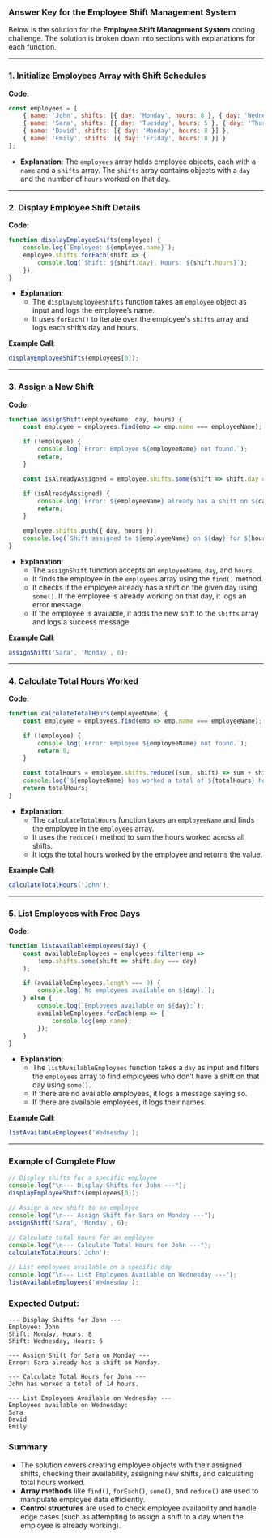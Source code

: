 ### Answer Key for the Employee Shift Management System

Below is the solution for the **Employee Shift Management System** coding challenge. The solution is broken down into sections with explanations for each function.

---

### 1. **Initialize Employees Array with Shift Schedules**

**Code:**
```javascript
const employees = [
    { name: 'John', shifts: [{ day: 'Monday', hours: 8 }, { day: 'Wednesday', hours: 6 }] },
    { name: 'Sara', shifts: [{ day: 'Tuesday', hours: 5 }, { day: 'Thursday', hours: 7 }] },
    { name: 'David', shifts: [{ day: 'Monday', hours: 8 }] },
    { name: 'Emily', shifts: [{ day: 'Friday', hours: 8 }] }
];
```

- **Explanation**: The `employees` array holds employee objects, each with a `name` and a `shifts` array. The `shifts` array contains objects with a `day` and the number of `hours` worked on that day.

---

### 2. **Display Employee Shift Details**

**Code:**
```javascript
function displayEmployeeShifts(employee) {
    console.log(`Employee: ${employee.name}`);
    employee.shifts.forEach(shift => {
        console.log(`Shift: ${shift.day}, Hours: ${shift.hours}`);
    });
}
```

- **Explanation**:
  - The `displayEmployeeShifts` function takes an `employee` object as input and logs the employee’s name.
  - It uses `forEach()` to iterate over the employee's `shifts` array and logs each shift’s day and hours.

**Example Call**:
```javascript
displayEmployeeShifts(employees[0]);
```

---

### 3. **Assign a New Shift**

**Code:**
```javascript
function assignShift(employeeName, day, hours) {
    const employee = employees.find(emp => emp.name === employeeName);

    if (!employee) {
        console.log(`Error: Employee ${employeeName} not found.`);
        return;
    }

    const isAlreadyAssigned = employee.shifts.some(shift => shift.day === day);

    if (isAlreadyAssigned) {
        console.log(`Error: ${employeeName} already has a shift on ${day}.`);
        return;
    }

    employee.shifts.push({ day, hours });
    console.log(`Shift assigned to ${employeeName} on ${day} for ${hours} hours.`);
}
```

- **Explanation**:
  - The `assignShift` function accepts an `employeeName`, `day`, and `hours`.
  - It finds the employee in the `employees` array using the `find()` method.
  - It checks if the employee already has a shift on the given day using `some()`. If the employee is already working on that day, it logs an error message.
  - If the employee is available, it adds the new shift to the `shifts` array and logs a success message.

**Example Call**:
```javascript
assignShift('Sara', 'Monday', 6);
```

---

### 4. **Calculate Total Hours Worked**

**Code:**
```javascript
function calculateTotalHours(employeeName) {
    const employee = employees.find(emp => emp.name === employeeName);

    if (!employee) {
        console.log(`Error: Employee ${employeeName} not found.`);
        return 0;
    }

    const totalHours = employee.shifts.reduce((sum, shift) => sum + shift.hours, 0);
    console.log(`${employeeName} has worked a total of ${totalHours} hours.`);
    return totalHours;
}
```

- **Explanation**:
  - The `calculateTotalHours` function takes an `employeeName` and finds the employee in the `employees` array.
  - It uses the `reduce()` method to sum the hours worked across all shifts.
  - It logs the total hours worked by the employee and returns the value.

**Example Call**:
```javascript
calculateTotalHours('John');
```

---

### 5. **List Employees with Free Days**

**Code:**
```javascript
function listAvailableEmployees(day) {
    const availableEmployees = employees.filter(emp => 
        !emp.shifts.some(shift => shift.day === day)
    );

    if (availableEmployees.length === 0) {
        console.log(`No employees available on ${day}.`);
    } else {
        console.log(`Employees available on ${day}:`);
        availableEmployees.forEach(emp => {
            console.log(emp.name);
        });
    }
}
```

- **Explanation**:
  - The `listAvailableEmployees` function takes a `day` as input and filters the `employees` array to find employees who don’t have a shift on that day using `some()`.
  - If there are no available employees, it logs a message saying so.
  - If there are available employees, it logs their names.

**Example Call**:
```javascript
listAvailableEmployees('Wednesday');
```

---

### Example of Complete Flow

```javascript
// Display shifts for a specific employee
console.log("\n--- Display Shifts for John ---");
displayEmployeeShifts(employees[0]);

// Assign a new shift to an employee
console.log("\n--- Assign Shift for Sara on Monday ---");
assignShift('Sara', 'Monday', 6);

// Calculate total hours for an employee
console.log("\n--- Calculate Total Hours for John ---");
calculateTotalHours('John');

// List employees available on a specific day
console.log("\n--- List Employees Available on Wednesday ---");
listAvailableEmployees('Wednesday');
```

### Expected Output:

```
--- Display Shifts for John ---
Employee: John
Shift: Monday, Hours: 8
Shift: Wednesday, Hours: 6

--- Assign Shift for Sara on Monday ---
Error: Sara already has a shift on Monday.

--- Calculate Total Hours for John ---
John has worked a total of 14 hours.

--- List Employees Available on Wednesday ---
Employees available on Wednesday:
Sara
David
Emily
```

### Summary

- The solution covers creating employee objects with their assigned shifts, checking their availability, assigning new shifts, and calculating total hours worked.
- **Array methods** like `find()`, `forEach()`, `some()`, and `reduce()` are used to manipulate employee data efficiently.
- **Control structures** are used to check employee availability and handle edge cases (such as attempting to assign a shift to a day when the employee is already working).